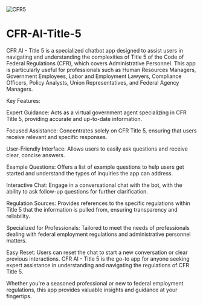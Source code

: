 
![CFR5](https://github.com/RSmerdon1/CFR-AI-Title-5/assets/100503276/0d443f39-ac7a-43a1-99c5-0df07524798d)


# CFR-AI-Title-5

CFR AI - Title 5 is a specialized chatbot app designed to assist users in navigating and understanding the complexities of Title 5 of the Code of Federal Regulations (CFR), which covers Administrative Personnel. This app is particularly useful for professionals such as Human Resources Managers, Government Employees, Labor and Employment Lawyers, Compliance Officers, Policy Analysts, Union Representatives, and Federal Agency Managers.

Key Features:

Expert Guidance: Acts as a virtual government agent specializing in CFR Title 5, providing accurate and up-to-date information.

Focused Assistance: Concentrates solely on CFR Title 5, ensuring that users receive relevant and specific responses.

User-Friendly Interface: Allows users to easily ask questions and receive clear, concise answers.

Example Questions: Offers a list of example questions to help users get started and understand the types of inquiries the app can address.

Interactive Chat: Engage in a conversational chat with the bot, with the ability to ask follow-up questions for further clarification.

Regulation Sources: Provides references to the specific regulations within Title 5 that the information is pulled from, ensuring transparency and reliability.

Specialized for Professionals: Tailored to meet the needs of professionals dealing with federal employment regulations and administrative personnel matters.

Easy Reset: Users can reset the chat to start a new conversation or clear previous interactions.
CFR AI - Title 5 is the go-to app for anyone seeking expert assistance in understanding and navigating the regulations of CFR Title 5. 

Whether you're a seasoned professional or new to federal employment regulations, this app provides valuable insights and guidance at your fingertips.
